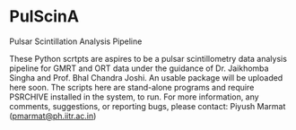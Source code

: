 # PulScinA
Pulsar Scintillation Analysis Pipeline

These Python scrtpts are aspires to be a pulsar scintillometry data analysis pipeline for GMRT and ORT data under the guidance of Dr. Jaikhomba Singha and Prof. Bhal Chandra Joshi.
An usable package will be uploaded here soon. The scripts here are stand-alone programs and require PSRCHIVE installed in the system, to run.
For more information, any comments, suggestions, or reporting bugs, please contact: Piyush Marmat (pmarmat@ph.iitr.ac.in)
